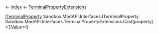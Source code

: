 ← [Index](Api-Index) ← [TerminalPropertyExtensions](Sandbox.ModAPI.Interfaces.TerminalPropertyExtensions)

[ITerminalProperty<TValue>](Sandbox.ModAPI.Interfaces.ITerminalProperty`1) Sandbox.ModAPI.Interfaces.ITerminalProperty<TValue> Sandbox.ModAPI.Interfaces.TerminalPropertyExtensions.Cast<TValue>(property)<[TValue]()>()